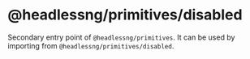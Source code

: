 # @headlessng/primitives/disabled

Secondary entry point of `@headlessng/primitives`. It can be used by importing from `@headlessng/primitives/disabled`.
